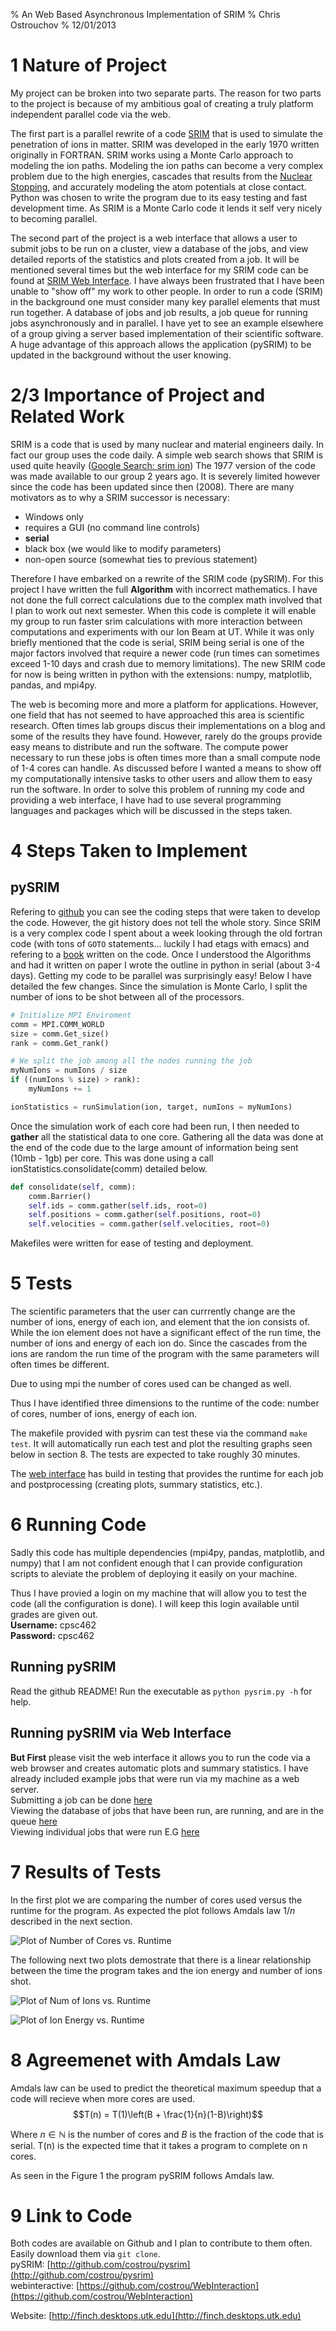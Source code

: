 % An Web Based Asynchronous Implementation of SRIM
% Chris Ostrouchov
% 12/01/2013

# 1 Nature of Project
My project can be broken into two separate parts. The reason for two parts to the project is because of my ambitious goal of creating a truly platform independent parallel code via the web.  

The first part is a parallel rewrite of a code [SRIM](http://www.srim.org) that is used to simulate the penetration of ions in matter. SRIM was developed in the early 1970 written originally in FORTRAN. SRIM works using a Monte Carlo approach to modeling the ion paths. Modeling the ion paths can become a very complex problem due to the high energies, cascades that results from the [Nuclear Stopping](http://en.wikipedia.org/wiki/Stopping_power_(particle_radiation)), and accurately modeling the atom potentials at close contact. Python was chosen to write the program due to its easy testing and fast development time. As SRIM is a Monte Carlo code it lends it self very nicely to becoming parallel.

The second part of the project is a web interface that allows a user to submit jobs to be run on a cluster, view a database of the jobs, and view detailed reports of the statistics and plots created from a job. It will be mentioned several times but the web interface for my SRIM code can be found at [SRIM Web Interface](http://finch.desktops.utk.edu). I have always been frustrated that I have been unable to "show off" my work to other people. In order to run a code (SRIM) in the background one must consider many key parallel elements that must run together. A database of jobs and job results, a job queue for running jobs asynchronously and in parallel. I have yet to see an example elsewhere of a group giving a server based implementation of their scientific software. A huge advantage of this approach allows the application (pySRIM) to be updated in the background without the user knowing.

# 2/3 Importance of Project and Related Work

SRIM is a code that is used by many nuclear and material engineers daily. In fact our group uses the code daily. A simple web search shows that SRIM is used quite heavily ([Google Search: srim ion](https://www.google.com/search?q=srim#q=srim+ion)) The 1977 version of the code was made available to our group 2 years ago. It is severely limited however since the code has been updated since then (2008). There are many motivators as to why a SRIM successor is necessary:

- Windows only
- requires a GUI (no command line controls)
- __serial__
- black box (we would like to modify parameters)
- non-open source (somewhat ties to previous statement)

Therefore I have embarked on a rewrite of the SRIM code (pySRIM). For this project I have written the full __Algorithm__ with incorrect mathematics. I have not done the full correct calculations due to the complex math involved that I plan to work out next semester. When this code is complete it will enable my group to run faster srim calculations with more interaction between computations and experiments with our Ion Beam at UT. While it was only briefly mentioned that the code is serial, SRIM being serial is one of the major factors involved that require a newer code (run times can sometimes exceed 1-10 days and crash due to memory limitations). The new SRIM code for now is being written in python with the extensions: numpy, matplotlib, pandas, and mpi4py.

The web is becoming more and more a platform for applications. However, one field that has not seemed to have approached this area is scientific research. Often times lab groups discus their implementations on a blog and some of the results they have found. However, rarely do the groups provide easy means to distribute and run the software. The compute power necessary to run these jobs is often times more than a small compute node of 1-4 cores can handle. As discussed before I wanted a means to show off my computationally intensive tasks to other users and allow them to easy run the software. In order to solve this problem of running my code and providing a web interface, I have had to use several programming languages and packages which will be discussed in the steps taken.

# 4 Steps Taken to Implement
## pySRIM

Refering to [github](http://github.com/costrou/pysrim) you can see the coding steps that were taken to develop the code. However, the git history does not tell the whole story. Since SRIM is a very complex code I spent about a week looking through the old fortran code (with tons of `GOTO` statements... luckily I had etags with emacs) and refering to a [book](http://www.srim.org/SRIM%20Book.htm) written on the code. Once I understood the Algorithms and had it written on paper I wrote the outline in python in serial (about 3-4 days). Getting my code to be parallel was surprisingly easy! Below I have detailed the few changes. Since the simulation is Monte Carlo, I split the number of ions to be shot between all of the processors.

```python
# Initialize MPI Enviroment
comm = MPI.COMM_WORLD
size = comm.Get_size()
rank = comm.Get_rank()

# We split the job among all the nodes running the job
myNumIons = numIons / size
if ((numIons % size) > rank):
    myNumIons += 1

ionStatistics = runSimulation(ion, target, numIons = myNumIons)
```

Once the simulation work of each core had been run, I then needed to __gather__ all the statistical data to one core. Gathering all the data was done at the end of the code due to the large amount of information being sent (10mb - 1gb) per core. This was done using a call ionStatistics.consolidate(comm) detailed below.

```python
def consolidate(self, comm):
    comm.Barrier()
	self.ids = comm.gather(self.ids, root=0)
	self.positions = comm.gather(self.positions, root=0)
	self.velocities = comm.gather(self.velocities, root=0)
```

Makefiles were written for ease of testing and deployment. 

# 5 Tests
The scientific parameters that the user can currrently change are the number of ions, energy of each ion, and element that the ion consists of. While the ion element does not have a significant effect of the run time, the number of ions and energy of each ion do. Since the cascades from the ions are random the run time of the program with the same parameters will often times be different.

Due to using mpi the number of cores used can be changed as well.

Thus I have identified three dimensions to the runtime of the code: number of cores, number of ions, energy of each ion.

The makefile provided with pysrim can test these via the command `make test`. It will automatically run each test and plot the resulting graphs seen below in section 8. The tests are expected to take roughly 30 minutes.

The [web interface](http://finch.desktops.utk.edu) has build in testing that provides the runtime for each job and postprocessing (creating plots, summary statistics, etc.).

# 6 Running Code
Sadly this code has multiple dependencies (mpi4py, pandas, matplotlib, and numpy) that I am not confident enough that I can provide configuration scripts to aleviate the problem of deploying it easily on your machine.

Thus I have provied a login on my machine that will allow you to test the code (all the configuration is done). I will keep this login available until grades are given out.  
__Username:__ cpsc462  
__Password:__ cpsc462  

## Running pySRIM
Read the github README! Run the executable as `python pysrim.py -h` for help.

## Running pySRIM via Web Interface
__But First__ please visit the web interface it allows you to run the code via a web browser and creates automatic plots and summary statistics. I have already included example jobs that were run via my machine as a web server.  
Submitting a job can be done [here](http://finch.desktops.utk.edu/#/submit)  
Viewing the database of jobs that have been run, are running, and are in the queue [here](http://finch.desktops.utk.edu/#/database)  
Viewing individual jobs that were run E.G [here](http://finch.desktops.utk.edu/#/job/1)  

# 7 Results of Tests

In the first plot we are comparing the number of cores used versus the runtime for the program. As expected the plot follows Amdals law $1/n$ described in the next section. 

![Plot of Number of Cores vs. Runtime](numcores.png)

The following next two plots demostrate that there is a linear relationship between the time the program takes and the ion energy and number of ions shot.

![Plot of Num of Ions vs. Runtime](numions.png)

![Plot of Ion Energy vs. Runtime](ionenergies.png)

# 8 Agreemenet with Amdals Law
Amdals law can be used to predict the theoretical maximum speedup that a code will recieve when more cores are used.
$$T(n) = T(1)\left(B + \frac{1}{n}(1-B)\right)$$

Where $n \in \mathbb{N}$ is the number of cores and $B$ is the fraction of the code that is serial. T(n) is the expected time that it takes a program to complete on n cores.

As seen in the Figure 1 the program pySRIM follows Amdals law.

# 9 Link to Code
Both codes are available on Github and I plan to contribute to them often. Easily download them via `git clone`.  
pySRIM: [http://github.com/costrou/pysrim](http://github.com/costrou/pysrim)  
webinteractive: [https://github.com/costrou/WebInteraction](https://github.com/costrou/WebInteraction)  

Website: [http://finch.desktops.utk.edu](http://finch.desktops.utk.edu)
